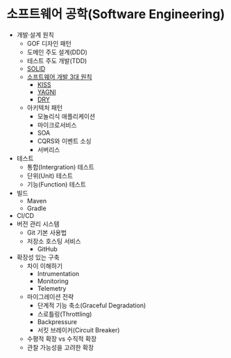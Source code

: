 # 소프트웨어 공학(Software Engineering)

- 개발·설계 원칙
  - GOF 디자인 패턴
  - 도메인 주도 설계(DDD)
  - 테스트 주도 개발(TDD)
  - [SOLID](./contents/SOLID.md)
  - [소프트웨어 개발 3대 원칙](./contents/3-key-software-principles.md)
    - [KISS](./contents/3-key-software-principles.md#kiss)
    - [YAGNI](./contents/3-key-software-principles.md#yagni)
    - [DRY](./contents/3-key-software-principles.md#dry)
  - 아키텍처 패턴
    - 모놀리식 애플리케이션
    - 마이크로서비스
    - SOA
    - CQRS와 이벤트 소싱
    - 서버리스
- 테스트
  - 통합(Intergration) 테스트
  - 단위(Unit) 테스트
  - 기능(Function) 테스트
- 빌드
  - Maven
  - Gradle
- CI/CD
- 버전 관리 시스템
  - Git 기본 사용법
  - 저장소 호스팅 서비스
    - GitHub
- 확장성 있는 구축
  - 차이 이해하기
    - Intrumentation
    - Monitoring
    - Telemetry
  - 마이그레이션 전략
    - 단계적 기능 축소(Graceful Degradation)
    - 스로틀링(Throttling)
    - Backpressure
    - 서킷 브레이커(Circuit Breaker)
  - 수평적 확장 vs 수직적 확장
  - 관찰 가능성을 고려한 확장
